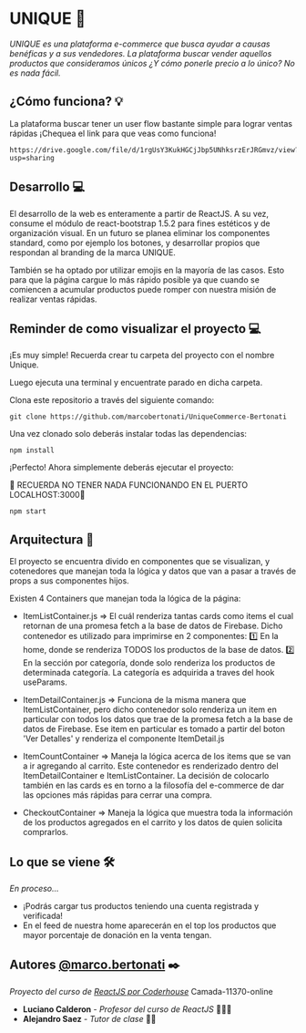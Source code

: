 # UNIQUE 🛒

_UNIQUE es una plataforma e-commerce que busca ayudar a causas benéficas y a sus vendedores. La plataforma buscar vender aquellos productos que consideramos únicos ¿Y cómo ponerle precio a lo único? No es nada fácil._

## ¿Cómo funciona? 💡

La plataforma buscar tener un user flow bastante simple para lograr ventas rápidas ¡Chequea el link para que veas como funciona!
```
https://drive.google.com/file/d/1rgUsY3KukHGCjJbp5UNhksrzErJRGmvz/view?usp=sharing
```

## Desarrollo 💻

El desarrollo de la web es enteramente a partir de ReactJS. A su vez, consume el módulo de react-bootstrap 1.5.2 para fines estéticos y de organización visual. En un futuro se planea eliminar los componentes standard, como por ejemplo los botones, y desarrollar propios que respondan al branding de la marca UNIQUE.

También se ha optado por utilizar emojis en la mayoría de las casos. Esto para que la página cargue lo más rápido posible ya que cuando se comiencen a acumular productos puede romper con nuestra misión de realizar ventas rápidas.

## Reminder de como visualizar el proyecto 💻

¡Es muy simple! Recuerda crear tu carpeta del proyecto con el nombre Unique. 

Luego ejecuta una terminal y encuentrate parado en dicha carpeta. 

Clona este repositorio a través del siguiente comando:

```
git clone https://github.com/marcobertonati/UniqueCommerce-Bertonati
```

Una vez clonado solo deberás instalar todas las dependencias:

```
npm install
```

¡Perfecto! Ahora simplemente deberás ejecutar el proyecto:

🚨 RECUERDA NO TENER NADA FUNCIONANDO EN EL PUERTO LOCALHOST:3000🚨

```
npm start
```

## Arquitectura 🦴

El proyecto se encuentra divido en componentes que se visualizan, y cotenedores que manejan toda la lógica y datos que van a pasar a través de props a sus componentes hijos.

Existen 4 Containers que manejan toda la lógica de la página:

* ItemListContainer.js => El cuál renderiza tantas cards como items el cual retornan de una promesa fetch a la base de datos de Firebase. Dicho contenedor es utilizado para imprimirse en 2 componentes:
    1️⃣ En la home, donde se renderiza TODOS los productos de la base de datos.
    2️⃣ En la sección por categoría, donde solo renderiza los productos de determinada categoría. La categoría es adquirida a traves del hook useParams.

* ItemDetailContainer.js => Funciona de la misma manera que ItemListContainer, pero dicho contenedor solo renderiza un item en particular con todos los datos que trae de la promesa fetch a la base de datos de Firebase. Ese item en particular es tomado a partir del boton 'Ver Detalles' y renderiza el componente ItemDetail.js

* ItemCountContainer => Maneja la lógica acerca de los items que se van a ir agregando al carrito. Este contenedor es renderizado dentro del ItemDetailContainer e ItemListContainer. La decisión de colocarlo también en las cards es en torno a la filosofía del e-commerce de dar las opciones más rápidas para cerrar una compra.

* CheckoutContainer => Maneja la lógica que muestra toda la información de los productos agregados en el carrito y los datos de quien solicita comprarlos.

## Lo que se viene 🛠️
_En proceso..._ 
* ¡Podrás cargar tus productos teniendo una cuenta registrada y verificada!
* En el feed de nuestra home aparecerán en el top los productos que mayor porcentaje de donación en la venta tengan.

## Autores [@marco.bertonati](https://www.linkedin.com/in/marcobertonati/) ✒️
_Proyecto del curso de [ReactJS por Coderhouse](https://www.coderhouse.com/online/reactjs)_
Camada-11370-online
* **Luciano Calderon** - *Profesor del curso de ReactJS* 👨🏻‍🏫
* **Alejandro Saez** - *Tutor de clase* 👨‍💻
